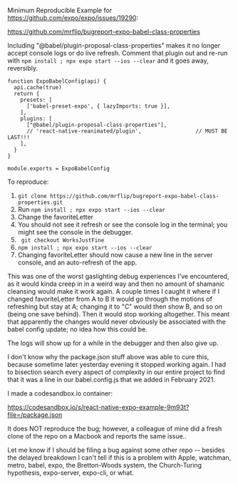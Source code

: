 Minimum Reproducible Example for https://github.com/expo/expo/issues/19290:

  https://github.com/mrflip/bugreport-expo-babel-class-properties

Including "@babel/plugin-proposal-class-properties" makes it no longer
accept console logs or do live refresh. Comment that plugin out and
re-run with `npm install ; npx expo start --ios --clear` and it goes
away, reversibly.

```
function ExpoBabelConfig(api) {
  api.cache(true)
  return {
    presets: [
      ['babel-preset-expo', { lazyImports: true }],
    ],
    plugins: [
      ["@babel/plugin-proposal-class-properties"],
      // 'react-native-reanimated/plugin',                 // MUST BE LAST!!!
    ],
  }
}

module.exports = ExpoBabelConfig
```

To reproduce:

1.  `git clone
https://github.com/mrflip/bugreport-expo-babel-class-properties.git`
2. Run `npm install ; npx expo start --ios --clear`
3. Change the favoriteLetter
4. You should not see it refresh or see the console log in the terminal; you might see the console in the debugger.
5. ` git checkout WorksJustFine`
6. `npm install ; npx expo start --ios --clear`
7. Changing favoriteLetter should now cause a new line in the server console, and an auto-refresh of the app.

This was one of the worst gaslighting debug experiences I've encountered, as it would kinda creep in in a weird way and then no amount of shamanic cleansing would make it work again. A couple times
I caught it where if I changed favoriteLetter from A to B it would go through the motions of refreshing but stay at A; changing it to "C" would then show B, and so on (being one save behind). Then it would stop working altogether. This meant that apparently the changes would never obviously be associated with the babel config update; no idea how this could be.

The logs will show up for a while in the debugger and then also give
up.

I don't know why the package.json stuff above was able to cure this,
because sometime later yesterday evening it stopped working again. I
had to bisection search every aspect of complexity in our entire
project to find that it was a line in our babel.config.js that we
added in February 2021.

I made a codesandbox.io container:

https://codesandbox.io/s/react-native-expo-example-9m93t?file=/package.json

It does NOT reproduce the bug; however, a colleague of mine did a
fresh clone of the repo on a Macbook and reports the same issue..

Let me know if I should be filing a bug against some other repo -- besides the delayed breakdown I can't tell if this is a problem with Apple, watchman, metro, babel, expo, the Bretton-Woods system, the Church-Turing hypothesis, expo-server, expo-cli, or what.
